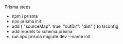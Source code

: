 Prisma steps

- npm i prisma
- npx prisma init
- add {
  "sourceMap": true,
  "outDir": "dist"
  } to tsconfig
- add models to schema.prisma
- run npx prisma migrate dev --name init
